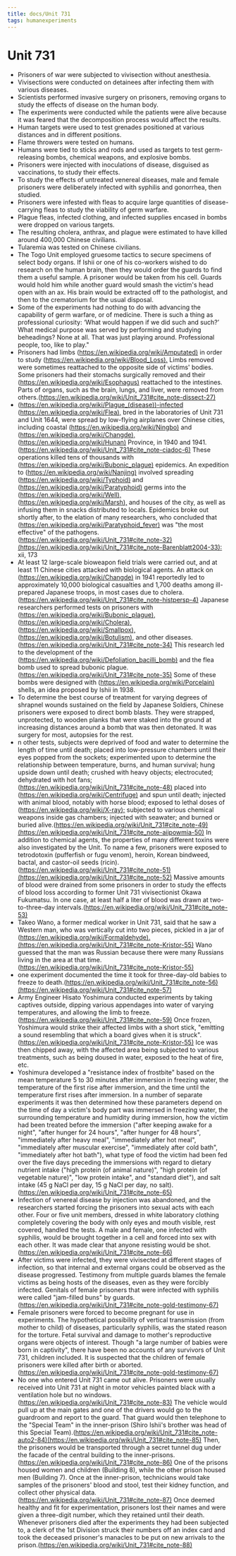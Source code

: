 ```yaml
---
title: docs/Unit 731
tags: humanexperiments
---
```


# Unit 731
- Prisoners of war were subjected to vivisection without anesthesia.
- Vivisections were conducted on detainees after infecting them with various diseases.
- Scientists performed invasive surgery on prisoners, removing organs to study the effects of disease on the human body.
- The experiments were conducted while the patients were alive because it was feared that the decomposition process would affect the results.
- Human targets were used to test grenades positioned at various distances and in different positions.
- Flame throwers were tested on humans.
- Humans were tied to sticks and rods and used as targets to test germ-releasing bombs, chemical weapons, and explosive bombs.
- Prisoners were injected with inoculations of disease, disguised as vaccinations, to study their effects.
- To study the effects of untreated venereal diseases, male and female prisoners were deliberately infected with syphilis and gonorrhea, then studied.
- Prisoners were infested with fleas to acquire large quantities of disease-carrying fleas to study the viability of germ warfare.
- Plague fleas, infected clothing, and infected supplies encased in bombs were dropped on various targets.
- The resulting cholera, anthrax, and plague were estimated to have killed around 400,000 Chinese civilians.
- Tularemia was tested on Chinese civilians.
- The Togo Unit employed gruesome tactics to secure specimens of select body organs. If Ishii or one of his co-workers wished to do research on the human brain, then they would order the guards to find them a useful sample. A prisoner would be taken from his cell. Guards would hold him while another guard would smash the victim's head open with an ax. His brain would be extracted off to the pathologist, and then to the crematorium for the usual disposal.
- Some of the experiments had nothing to do with advancing the capability of germ warfare, or of medicine. There is such a thing as professional curiosity: ‘What would happen if we did such and such?’ What medical purpose was served by performing and studying beheadings? None at all. That was just playing around. Professional people, too, like to play."
- Prisoners had limbs (<https://en.wikipedia.org/wiki/Amputated)> in order to study (<https://en.wikipedia.org/wiki/Blood_Loss).> Limbs removed were sometimes reattached to the opposite side of victims' bodies. Some prisoners had their stomachs surgically removed and their (<https://en.wikipedia.org/wiki/Esophagus)> reattached to the intestines. Parts of organs, such as the brain, lungs, and liver, were removed from others.(<https://en.wikipedia.org/wiki/Unit_731#cite_note-dissect-27)>
- (<https://en.wikipedia.org/wiki/Plague_(disease))-infected> (<https://en.wikipedia.org/wiki/Flea),> bred in the laboratories of Unit 731 and Unit 1644, were spread by low-flying airplanes over Chinese cities, including coastal (<https://en.wikipedia.org/wiki/Ningbo)> and (<https://en.wikipedia.org/wiki/Changde),> (<https://en.wikipedia.org/wiki/Hunan)> Province, in 1940 and 1941.(<https://en.wikipedia.org/wiki/Unit_731#cite_note-ciadoc-6)> These operations killed tens of thousands with (<https://en.wikipedia.org/wiki/Bubonic_plague)> epidemics. An expedition to (<https://en.wikipedia.org/wiki/Nanjing)> involved spreading (<https://en.wikipedia.org/wiki/Typhoid)> and (<https://en.wikipedia.org/wiki/Paratyphoid)> germs into the (<https://en.wikipedia.org/wiki/Well),> (<https://en.wikipedia.org/wiki/Marsh),> and houses of the city, as well as infusing them in snacks distributed to locals. Epidemics broke out shortly after, to the elation of many researchers, who concluded that (<https://en.wikipedia.org/wiki/Paratyphoid_fever)> was "the most effective" of the pathogens.(<https://en.wikipedia.org/wiki/Unit_731#cite_note-32)(https://en.wikipedia.org/wiki/Unit_731#cite_note-Barenblatt2004-33):> xii, 173
- At least 12 large-scale bioweapon field trials were carried out, and at least 11 Chinese cities attacked with biological agents. An attack on (<https://en.wikipedia.org/wiki/Changde)> in 1941 reportedly led to approximately 10,000 biological casualties and 1,700 deaths among ill-prepared Japanese troops, in most cases due to cholera.(<https://en.wikipedia.org/wiki/Unit_731#cite_note-histpersp-4)> Japanese researchers performed tests on prisoners with (<https://en.wikipedia.org/wiki/Bubonic_plague),> (<https://en.wikipedia.org/wiki/Cholera),> (<https://en.wikipedia.org/wiki/Smallpox),> (<https://en.wikipedia.org/wiki/Botulism),> and other diseases.(<https://en.wikipedia.org/wiki/Unit_731#cite_note-34)> This research led to the development of the (<https://en.wikipedia.org/wiki/Defoliation_bacilli_bomb)> and the flea bomb used to spread bubonic plague.(<https://en.wikipedia.org/wiki/Unit_731#cite_note-35)> Some of these bombs were designed with (<https://en.wikipedia.org/wiki/Porcelain)> shells, an idea proposed by Ishii in 1938.
- To determine the best course of treatment for varying degrees of shrapnel wounds sustained on the field by Japanese Soldiers, Chinese prisoners were exposed to direct bomb blasts. They were strapped, unprotected, to wooden planks that were staked into the ground at increasing distances around a bomb that was then detonated. It was surgery for most, autopsies for the rest.
- n other tests, subjects were deprived of food and water to determine the length of time until death; placed into low-pressure chambers until their eyes popped from the sockets; experimented upon to determine the relationship between temperature, burns, and human survival; hung upside down until death; crushed with heavy objects; electrocuted; dehydrated with hot fans;(<https://en.wikipedia.org/wiki/Unit_731#cite_note-48)> placed into (<https://en.wikipedia.org/wiki/Centrifuge)> and spun until death; injected with animal blood, notably with horse blood; exposed to lethal doses of (<https://en.wikipedia.org/wiki/X-ray);> subjected to various chemical weapons inside gas chambers; injected with seawater; and burned or buried alive.(<https://en.wikipedia.org/wiki/Unit_731#cite_note-49)(https://en.wikipedia.org/wiki/Unit_731#cite_note-aiipowmia-50)> In addition to chemical agents, the properties of many different toxins were also investigated by the Unit. To name a few, prisoners were exposed to tetrodotoxin (pufferfish or fugu venom), heroin, Korean bindweed, bactal, and castor-oil seeds (ricin).(<https://en.wikipedia.org/wiki/Unit_731#cite_note-51)(https://en.wikipedia.org/wiki/Unit_731#cite_note-52)> Massive amounts of blood were drained from some prisoners in order to study the effects of blood loss according to former Unit 731 vivisectionist Okawa Fukumatsu. In one case, at least half a liter of blood was drawn at two-to-three-day intervals.(<https://en.wikipedia.org/wiki/Unit_731#cite_note-53)>
- Takeo Wano, a former medical worker in Unit 731, said that he saw a Western man, who was vertically cut into two pieces, pickled in a jar of (<https://en.wikipedia.org/wiki/Formaldehyde).(https://en.wikipedia.org/wiki/Unit_731#cite_note-Kristor-55)> Wano guessed that the man was Russian because there were many Russians living in the area at that time.(<https://en.wikipedia.org/wiki/Unit_731#cite_note-Kristor-55)>
- one experiment documented the time it took for three-day-old babies to freeze to death.(<https://en.wikipedia.org/wiki/Unit_731#cite_note-56)(https://en.wikipedia.org/wiki/Unit_731#cite_note-57)>
- Army Engineer Hisato Yoshimura conducted experiments by taking captives outside, dipping various appendages into water of varying temperatures, and allowing the limb to freeze.(<https://en.wikipedia.org/wiki/Unit_731#cite_note-59)> Once frozen, Yoshimura would strike their affected limbs with a short stick, "emitting a sound resembling that which a board gives when it is struck".(<https://en.wikipedia.org/wiki/Unit_731#cite_note-Kristor-55)> Ice was then chipped away, with the affected area being subjected to various treatments, such as being doused in water, exposed to the heat of fire, etc.
- Yoshimura developed a "resistance index of frostbite" based on the mean temperature 5 to 30 minutes after immersion in freezing water, the temperature of the first rise after immersion, and the time until the temperature first rises after immersion. In a number of separate experiments it was then determined how these parameters depend on the time of day a victim's body part was immersed in freezing water, the surrounding temperature and humidity during immersion, how the victim had been treated before the immersion ("after keeping awake for a night", "after hunger for 24 hours", "after hunger for 48 hours", "immediately after heavy meal", "immediately after hot meal", "immediately after muscular exercise", "immediately after cold bath", "immediately after hot bath"), what type of food the victim had been fed over the five days preceding the immersions with regard to dietary nutrient intake ("high protein (of animal nature)", "high protein (of vegetable nature)", "low protein intake", and "standard diet"), and salt intake (45 g NaCl per day, 15 g NaCl per day, no salt).(<https://en.wikipedia.org/wiki/Unit_731#cite_note-65)>
- Infection of venereal disease by injection was abandoned, and the researchers started forcing the prisoners into sexual acts with each other. Four or five unit members, dressed in white laboratory clothing completely covering the body with only eyes and mouth visible, rest covered, handled the tests. A male and female, one infected with syphilis, would be brought together in a cell and forced into sex with each other. It was made clear that anyone resisting would be shot.(<https://en.wikipedia.org/wiki/Unit_731#cite_note-66)>
- After victims were infected, they were vivisected at different stages of infection, so that internal and external organs could be observed as the disease progressed. Testimony from multiple guards blames the female victims as being hosts of the diseases, even as they were forcibly infected. Genitals of female prisoners that were infected with syphilis were called "jam-filled buns" by guards.(<https://en.wikipedia.org/wiki/Unit_731#cite_note-gold-testimony-67)>
- Female prisoners were forced to become pregnant for use in experiments. The hypothetical possibility of vertical transmission (from mother to child) of diseases, particularly syphilis, was the stated reason for the torture. Fetal survival and damage to mother's reproductive organs were objects of interest. Though "a large number of babies were born in captivity", there have been no accounts of any survivors of Unit 731, children included. It is suspected that the children of female prisoners were killed after birth or aborted.(<https://en.wikipedia.org/wiki/Unit_731#cite_note-gold-testimony-67)>
- No one who entered Unit 731 came out alive. Prisoners were usually received into Unit 731 at night in motor vehicles painted black with a ventilation hole but no windows.(<https://en.wikipedia.org/wiki/Unit_731#cite_note-83)> The vehicle would pull up at the main gates and one of the drivers would go to the guardroom and report to the guard. That guard would then telephone to the "Special Team" in the inner-prison (Shiro Ishii's brother was head of this Special Team).(<https://en.wikipedia.org/wiki/Unit_731#cite_note-auto2-84)(https://en.wikipedia.org/wiki/Unit_731#cite_note-85)> Then, the prisoners would be transported through a secret tunnel dug under the facade of the central building to the inner-prisons.(<https://en.wikipedia.org/wiki/Unit_731#cite_note-86)> One of the prisons housed women and children (Building 8), while the other prison housed men (Building 7). Once at the inner-prison, technicians would take samples of the prisoners' blood and stool, test their kidney function, and collect other physical data.(<https://en.wikipedia.org/wiki/Unit_731#cite_note-87)> Once deemed healthy and fit for experimentation, prisoners lost their names and were given a three-digit number, which they retained until their death. Whenever prisoners died after the experiments they had been subjected to, a clerk of the 1st Division struck their numbers off an index card and took the deceased prisoner's manacles to be put on new arrivals to the prison.(<https://en.wikipedia.org/wiki/Unit_731#cite_note-88)>